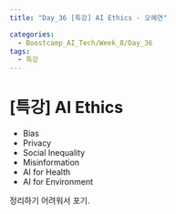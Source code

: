 ```yaml
---
title: "Day_36 [특강] AI Ethics - 오혜연"

categories:
  - Boostcamp_AI_Tech/Week_8/Day_36
tags:
  - 특강
---
```

  
# [특강] AI Ethics

- Bias
- Privacy
- Social Inequality
- Misinformation
- AI for Health
- AI for Environment

정리하기 어려워서 포기.
